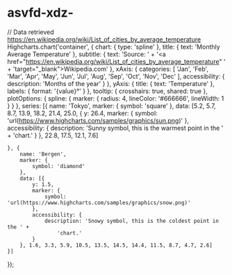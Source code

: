# asvfd-xdz-
// Data retrieved https://en.wikipedia.org/wiki/List_of_cities_by_average_temperature
Highcharts.chart('container', {
    chart: {
        type: 'spline'
    },
    title: {
        text: 'Monthly Average Temperature'
    },
    subtitle: {
        text: 'Source: ' +
            '<a href="https://en.wikipedia.org/wiki/List_of_cities_by_average_temperature" ' +
            'target="_blank">Wikipedia.com</a>'
    },
    xAxis: {
        categories: [
            'Jan', 'Feb', 'Mar', 'Apr', 'May', 'Jun',
            'Jul', 'Aug', 'Sep', 'Oct', 'Nov', 'Dec'
        ],
        accessibility: {
            description: 'Months of the year'
        }
    },
    yAxis: {
        title: {
            text: 'Temperature'
        },
        labels: {
            format: '{value}°'
        }
    },
    tooltip: {
        crosshairs: true,
        shared: true
    },
    plotOptions: {
        spline: {
            marker: {
                radius: 4,
                lineColor: '#666666',
                lineWidth: 1
            }
        }
    },
    series: [{
        name: 'Tokyo',
        marker: {
            symbol: 'square'
        },
        data: [5.2, 5.7, 8.7, 13.9, 18.2, 21.4, 25.0, {
            y: 26.4,
            marker: {
                symbol: 'url(https://www.highcharts.com/samples/graphics/sun.png)'
            },
            accessibility: {
                description: 'Sunny symbol, this is the warmest point in the ' +
                    'chart.'
            }
        }, 22.8, 17.5, 12.1, 7.6]

    }, {
        name: 'Bergen',
        marker: {
            symbol: 'diamond'
        },
        data: [{
            y: 1.5,
            marker: {
                symbol: 'url(https://www.highcharts.com/samples/graphics/snow.png)'
            },
            accessibility: {
                description: 'Snowy symbol, this is the coldest point in the ' +
                    'chart.'
            }
        }, 1.6, 3.3, 5.9, 10.5, 13.5, 14.5, 14.4, 11.5, 8.7, 4.7, 2.6]
    }]
});
